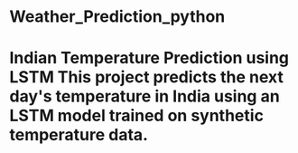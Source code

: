# Weather_Prediction_python
# Indian Temperature Prediction using LSTM This project predicts the next day's temperature in India using an LSTM model trained on synthetic temperature data.
